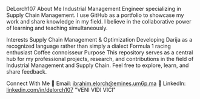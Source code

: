 DeLorch107
About Me
Industrial Management Engineer specializing in Supply Chain Management. I use GitHub as a portfolio to showcase my work and share knowledge in my field. I believe in the collaborative power of learning and teaching simultaneously.

Interests
Supply Chain Management & Optimization
Developing Darija as a recognized language rather than simply a dialect
Formula 1 racing enthusiast
Coffee connoisseur
Purpose
This repository serves as a central hub for my professional projects, research, and contributions in the field of Industrial Management and Supply Chain. Feel free to explore, learn, and share feedback.

Connect With Me
📧 Email: ibrahim.elorch@emines.um6p.ma
💼 LinkedIn: [linkedin.com/in/delorch107](https://www.linkedin.com/in/ibrahim-elorch-6879782ba/)
"VENI VIDI VICI"

<!-- Always evolving. Check back often for updates on my latest projects. -->
